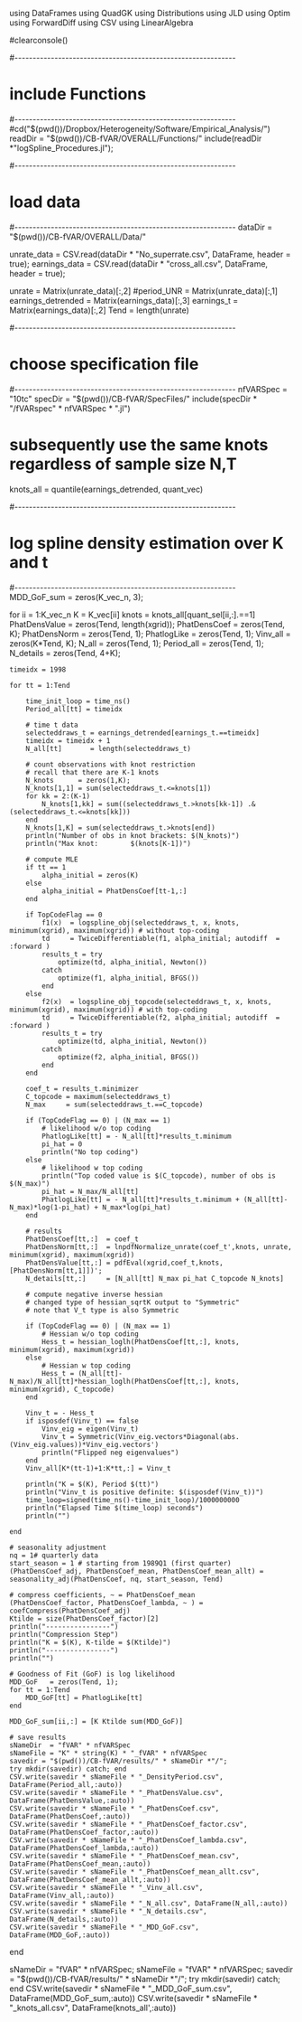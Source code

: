 using DataFrames
using QuadGK
using Distributions
using JLD
using Optim
using ForwardDiff
using CSV
using LinearAlgebra

#clearconsole()

#-------------------------------------------------------------
# include Functions
#-------------------------------------------------------------
#cd("$(pwd())/Dropbox/Heterogeneity/Software/Empirical_Analysis/")
readDir = "$(pwd())/CB-fVAR/OVERALL/Functions/"
include(readDir *"logSpline_Procedures.jl");

#-------------------------------------------------------------
# load data
#-------------------------------------------------------------
dataDir = "$(pwd())/CB-fVAR/OVERALL/Data/"

unrate_data     = CSV.read(dataDir * "No_superrate.csv", DataFrame, header = true);
earnings_data   = CSV.read(dataDir * "cross_all.csv", DataFrame, header = true);

unrate     = Matrix(unrate_data)[:,2]
#period_UNR = Matrix(unrate_data)[:,1]
earnings_detrended = Matrix(earnings_data)[:,3]
earnings_t = Matrix(earnings_data)[:,2]
Tend       = length(unrate)

#-------------------------------------------------------------
# choose specification file
#-------------------------------------------------------------
nfVARSpec =  "10tc"
specDir   = "$(pwd())/CB-fVAR/SpecFiles/"
include(specDir * "/fVARspec" * nfVARSpec * ".jl")

# subsequently use the same knots regardless of sample size N,T
knots_all = quantile(earnings_detrended, quant_vec)

#-------------------------------------------------------------
# log spline density estimation over K and t
#-------------------------------------------------------------
MDD_GoF_sum  = zeros(K_vec_n, 3);

for ii = 1:K_vec_n
    K             = K_vec[ii]
    knots         = knots_all[quant_sel[ii,:].==1]
    PhatDensValue = zeros(Tend, length(xgrid));
    PhatDensCoef  = zeros(Tend, K);
    PhatDensNorm  = zeros(Tend, 1);
    PhatlogLike   = zeros(Tend, 1);
    Vinv_all      = zeros(K*Tend, K);
    N_all         = zeros(Tend, 1);
    Period_all    = zeros(Tend, 1);
    N_details     = zeros(Tend, 4+K);

    timeidx = 1998

    for tt = 1:Tend

        time_init_loop = time_ns()
        Period_all[tt] = timeidx

        # time t data
        selecteddraws_t = earnings_detrended[earnings_t.==timeidx]
        timeidx = timeidx + 1
        N_all[tt]       = length(selecteddraws_t)

        # count observations with knot restriction
        # recall that there are K-1 knots
        N_knots      = zeros(1,K);
        N_knots[1,1] = sum(selecteddraws_t.<=knots[1])
        for kk = 2:(K-1)
            N_knots[1,kk] = sum((selecteddraws_t.>knots[kk-1]) .& (selecteddraws_t.<=knots[kk]))
        end
        N_knots[1,K] = sum(selecteddraws_t.>knots[end])
        println("Number of obs in knot brackets: $(N_knots)")
        println("Max knot:        $(knots[K-1])")

        # compute MLE
        if tt == 1
            alpha_initial = zeros(K)
        else
            alpha_initial = PhatDensCoef[tt-1,:]
        end

        if TopCodeFlag == 0
            f1(x)  = logspline_obj(selecteddraws_t, x, knots, minimum(xgrid), maximum(xgrid)) # without top-coding
            td     = TwiceDifferentiable(f1, alpha_initial; autodiff  = :forward )
            results_t = try
                optimize(td, alpha_initial, Newton())
            catch
                optimize(f1, alpha_initial, BFGS())
            end
        else
            f2(x)  = logspline_obj_topcode(selecteddraws_t, x, knots, minimum(xgrid), maximum(xgrid)) # with top-coding
            td     = TwiceDifferentiable(f2, alpha_initial; autodiff  = :forward )
            results_t = try
                optimize(td, alpha_initial, Newton())
            catch
                optimize(f2, alpha_initial, BFGS())
            end
        end

        coef_t = results_t.minimizer
        C_topcode = maximum(selecteddraws_t)
        N_max     = sum(selecteddraws_t.==C_topcode)

        if (TopCodeFlag == 0) | (N_max == 1)
            # likelihood w/o top coding
            PhatlogLike[tt] = - N_all[tt]*results_t.minimum
            pi_hat = 0
            println("No top coding")
        else
            # likelihood w top coding
            println("Top coded value is $(C_topcode), number of obs is $(N_max)")
            pi_hat = N_max/N_all[tt]
            PhatlogLike[tt] = - N_all[tt]*results_t.minimum + (N_all[tt]-N_max)*log(1-pi_hat) + N_max*log(pi_hat)
        end

        # results
        PhatDensCoef[tt,:]  = coef_t
        PhatDensNorm[tt,:]  = lnpdfNormalize_unrate(coef_t',knots, unrate, minimum(xgrid), maximum(xgrid))
        PhatDensValue[tt,:] = pdfEval(xgrid,coef_t,knots,[PhatDensNorm[tt,1]])';
        N_details[tt,:]     = [N_all[tt] N_max pi_hat C_topcode N_knots]

        # compute negative inverse hessian
        # changed type of hessian_sqrtK output to "Symmetric"
        # note that V_t type is also Symmetric

        if (TopCodeFlag == 0) | (N_max == 1)
            # Hessian w/o top coding
            Hess_t = hessian_loglh(PhatDensCoef[tt,:], knots, minimum(xgrid), maximum(xgrid))
        else
            # Hessian w top coding
            Hess_t = (N_all[tt]-N_max)/N_all[tt]*hessian_loglh(PhatDensCoef[tt,:], knots, minimum(xgrid), C_topcode)
        end

        Vinv_t = - Hess_t
        if isposdef(Vinv_t) == false
            Vinv_eig = eigen(Vinv_t)
            Vinv_t = Symmetric(Vinv_eig.vectors*Diagonal(abs.(Vinv_eig.values))*Vinv_eig.vectors')
            println("Flipped neg eigenvalues")
        end
        Vinv_all[K*(tt-1)+1:K*tt,:] = Vinv_t

        println("K = $(K), Period $(tt)")
        println("Vinv_t is positive definite: $(isposdef(Vinv_t))")
        time_loop=signed(time_ns()-time_init_loop)/1000000000
        println("Elapsed Time $(time_loop) seconds")
        println("")

    end

    # seasonality adjustment
    nq = 1# quarterly data
    start_season = 1 # starting from 1989Q1 (first quarter)
    (PhatDensCoef_adj, PhatDensCoef_mean, PhatDensCoef_mean_allt) = seasonality_adj(PhatDensCoef, nq, start_season, Tend)

    # compress coefficients, ~ = PhatDensCoef_mean
    (PhatDensCoef_factor, PhatDensCoef_lambda, ~ ) = coefCompress(PhatDensCoef_adj)
    Ktilde = size(PhatDensCoef_factor)[2]
    println("----------------")
    println("Compression Step")
    println("K = $(K), K-tilde = $(Ktilde)")
    println("----------------")
    println("")

    # Goodness of Fit (GoF) is log likelihood
    MDD_GoF   = zeros(Tend, 1);
    for tt = 1:Tend
        MDD_GoF[tt] = PhatlogLike[tt]
    end

    MDD_GoF_sum[ii,:] = [K Ktilde sum(MDD_GoF)]

    # save results
    sNameDir  = "fVAR" * nfVARSpec
    sNameFile = "K" * string(K) * "_fVAR" * nfVARSpec
    savedir = "$(pwd())/CB-fVAR/results/" * sNameDir *"/";
    try mkdir(savedir) catch; end
    CSV.write(savedir * sNameFile * "_DensityPeriod.csv", DataFrame(Period_all,:auto))
    CSV.write(savedir * sNameFile * "_PhatDensValue.csv", DataFrame(PhatDensValue,:auto))
    CSV.write(savedir * sNameFile * "_PhatDensCoef.csv", DataFrame(PhatDensCoef,:auto))
    CSV.write(savedir * sNameFile * "_PhatDensCoef_factor.csv", DataFrame(PhatDensCoef_factor,:auto))
    CSV.write(savedir * sNameFile * "_PhatDensCoef_lambda.csv", DataFrame(PhatDensCoef_lambda,:auto))
    CSV.write(savedir * sNameFile * "_PhatDensCoef_mean.csv", DataFrame(PhatDensCoef_mean,:auto))
    CSV.write(savedir * sNameFile * "_PhatDensCoef_mean_allt.csv", DataFrame(PhatDensCoef_mean_allt,:auto))
    CSV.write(savedir * sNameFile * "_Vinv_all.csv", DataFrame(Vinv_all,:auto))
    CSV.write(savedir * sNameFile * "_N_all.csv", DataFrame(N_all,:auto))
    CSV.write(savedir * sNameFile * "_N_details.csv", DataFrame(N_details,:auto))
    CSV.write(savedir * sNameFile * "_MDD_GoF.csv", DataFrame(MDD_GoF,:auto))

end

sNameDir  = "fVAR" * nfVARSpec;
sNameFile = "fVAR" * nfVARSpec;
savedir = "$(pwd())/CB-fVAR/results/" * sNameDir *"/";
try mkdir(savedir) catch; end
CSV.write(savedir * sNameFile * "_MDD_GoF_sum.csv", DataFrame(MDD_GoF_sum,:auto))
CSV.write(savedir * sNameFile * "_knots_all.csv", DataFrame(knots_all',:auto))
